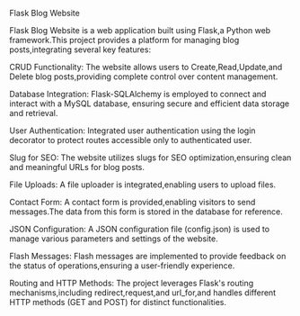 Flask Blog Website

Flask Blog Website is a web application built using Flask,a Python web framework.This project provides a platform for managing blog posts,integrating several key features:

CRUD Functionality: The website allows users to Create,Read,Update,and Delete blog posts,providing complete control over content management.

Database Integration: Flask-SQLAlchemy is employed to connect and interact with a MySQL database, ensuring secure and efficient data storage and retrieval.

User Authentication: Integrated user authentication using the login decorator to protect routes accessible only to authenticated user.

Slug for SEO: The website utilizes slugs for SEO optimization,ensuring clean and meaningful URLs for blog posts.

File Uploads: A file uploader is integrated,enabling users to upload files.

Contact Form: A contact form is provided,enabling visitors to send messages.The data from this form is stored in the database for reference.

JSON Configuration: A JSON configuration file (config.json) is used to manage various parameters and settings of the website.

Flash Messages: Flash messages are implemented to provide feedback on the status of operations,ensuring a user-friendly experience.

Routing and HTTP Methods: The project leverages Flask's routing mechanisms,including redirect,request,and url_for,and handles different HTTP methods (GET and POST) for distinct functionalities.
